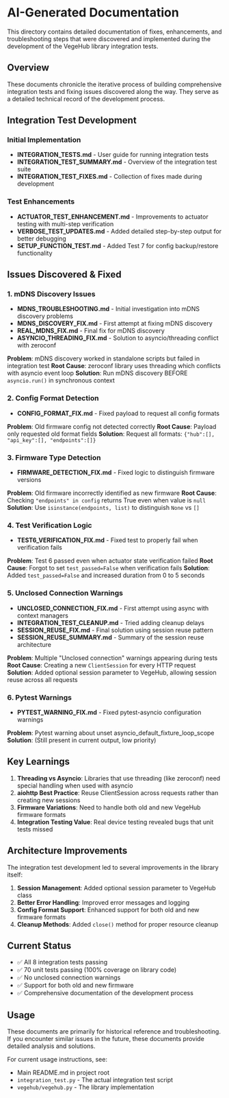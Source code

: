 # AI-Generated Documentation

This directory contains detailed documentation of fixes, enhancements, and troubleshooting steps that were discovered and implemented during the development of the VegeHub library integration tests.

## Overview

These documents chronicle the iterative process of building comprehensive integration tests and fixing issues discovered along the way. They serve as a detailed technical record of the development process.

## Integration Test Development

### Initial Implementation
- **INTEGRATION_TESTS.md** - User guide for running integration tests
- **INTEGRATION_TEST_SUMMARY.md** - Overview of the integration test suite
- **INTEGRATION_TEST_FIXES.md** - Collection of fixes made during development

### Test Enhancements
- **ACTUATOR_TEST_ENHANCEMENT.md** - Improvements to actuator testing with multi-step verification
- **VERBOSE_TEST_UPDATES.md** - Added detailed step-by-step output for better debugging
- **SETUP_FUNCTION_TEST.md** - Added Test 7 for config backup/restore functionality

## Issues Discovered & Fixed

### 1. mDNS Discovery Issues
- **MDNS_TROUBLESHOOTING.md** - Initial investigation into mDNS discovery problems
- **MDNS_DISCOVERY_FIX.md** - First attempt at fixing mDNS discovery
- **REAL_MDNS_FIX.md** - Final fix for mDNS discovery
- **ASYNCIO_THREADING_FIX.md** - Solution to asyncio/threading conflict with zeroconf

**Problem**: mDNS discovery worked in standalone scripts but failed in integration test
**Root Cause**: zeroconf library uses threading which conflicts with asyncio event loop
**Solution**: Run mDNS discovery BEFORE `asyncio.run()` in synchronous context

### 2. Config Format Detection
- **CONFIG_FORMAT_FIX.md** - Fixed payload to request all config formats

**Problem**: Old firmware config not detected correctly
**Root Cause**: Payload only requested old format fields
**Solution**: Request all formats: `{"hub":[], "api_key":[], "endpoints":[]}`

### 3. Firmware Type Detection
- **FIRMWARE_DETECTION_FIX.md** - Fixed logic to distinguish firmware versions

**Problem**: Old firmware incorrectly identified as new firmware
**Root Cause**: Checking `"endpoints" in config` returns True even when value is `null`
**Solution**: Use `isinstance(endpoints, list)` to distinguish `None` vs `[]`

### 4. Test Verification Logic
- **TEST6_VERIFICATION_FIX.md** - Fixed test to properly fail when verification fails

**Problem**: Test 6 passed even when actuator state verification failed
**Root Cause**: Forgot to set `test_passed=False` when verification fails
**Solution**: Added `test_passed=False` and increased duration from 0 to 5 seconds

### 5. Unclosed Connection Warnings
- **UNCLOSED_CONNECTION_FIX.md** - First attempt using async with context managers
- **INTEGRATION_TEST_CLEANUP.md** - Tried adding cleanup delays
- **SESSION_REUSE_FIX.md** - Final solution using session reuse pattern
- **SESSION_REUSE_SUMMARY.md** - Summary of the session reuse architecture

**Problem**: Multiple "Unclosed connection" warnings appearing during tests
**Root Cause**: Creating a new `ClientSession` for every HTTP request
**Solution**: Added optional session parameter to VegeHub, allowing session reuse across all requests

### 6. Pytest Warnings
- **PYTEST_WARNING_FIX.md** - Fixed pytest-asyncio configuration warnings

**Problem**: Pytest warning about unset asyncio_default_fixture_loop_scope
**Solution**: (Still present in current output, low priority)

## Key Learnings

1. **Threading vs Asyncio**: Libraries that use threading (like zeroconf) need special handling when used with asyncio
2. **aiohttp Best Practice**: Reuse ClientSession across requests rather than creating new sessions
3. **Firmware Variations**: Need to handle both old and new VegeHub firmware formats
4. **Integration Testing Value**: Real device testing revealed bugs that unit tests missed

## Architecture Improvements

The integration test development led to several improvements in the library itself:

1. **Session Management**: Added optional session parameter to VegeHub class
2. **Better Error Handling**: Improved error messages and logging
3. **Config Format Support**: Enhanced support for both old and new firmware formats
4. **Cleanup Methods**: Added `close()` method for proper resource cleanup

## Current Status

- ✅ All 8 integration tests passing
- ✅ 70 unit tests passing (100% coverage on library code)
- ✅ No unclosed connection warnings
- ✅ Support for both old and new firmware
- ✅ Comprehensive documentation of the development process

## Usage

These documents are primarily for historical reference and troubleshooting. If you encounter similar issues in the future, these documents provide detailed analysis and solutions.

For current usage instructions, see:
- Main README.md in project root
- `integration_test.py` - The actual integration test script
- `vegehub/vegehub.py` - The library implementation
